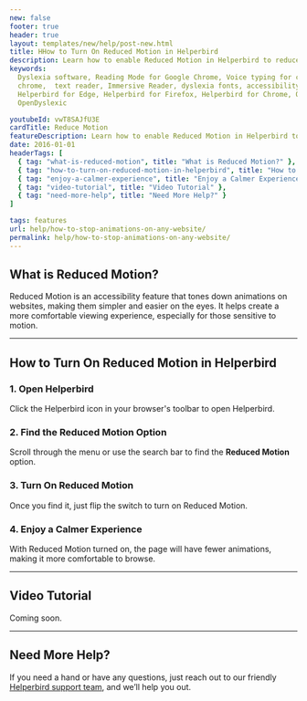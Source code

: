 ```yaml
---
new: false
footer: true
header: true
layout: templates/new/help/post-new.html
title: HHow to Turn On Reduced Motion in Helperbird
description: Learn how to enable Reduced Motion in Helperbird to reduce animations on websites, creating a calmer and more comfortable browsing experience. Perfect for those sensitive to motion.
keywords:
  Dyslexia software, Reading Mode for Google Chrome, Voice typing for chrome, Text to speech for
  chrome,  text reader, Immersive Reader, dyslexia fonts, accessibility software, dyslexia software,
  Helperbird for Edge, Helperbird for Firefox, Helperbird for Chrome, Opendyslexic for Chrome,
  OpenDyslexic

youtubeId: vwT8SAJfU3E
cardTitle: Reduce Motion
featureDescription: Learn how to enable Reduced Motion in Helperbird to reduce animations on websites, creating a calmer and more comfortable browsing experience. Perfect for those sensitive to motion.
date: 2016-01-01
headerTags: [
  { tag: "what-is-reduced-motion", title: "What is Reduced Motion?" },
  { tag: "how-to-turn-on-reduced-motion-in-helperbird", title: "How to Turn On Reduced Motion in Helperbird" },
  { tag: "enjoy-a-calmer-experience", title: "Enjoy a Calmer Experience" },
  { tag: "video-tutorial", title: "Video Tutorial" },
  { tag: "need-more-help", title: "Need More Help?" }
]

tags: features
url: help/how-to-stop-animations-on-any-website/
permalink: help/how-to-stop-animations-on-any-website/
---
```



## What is Reduced Motion?

Reduced Motion is an accessibility feature that tones down animations on websites, making them simpler and easier on the eyes. It helps create a more comfortable viewing experience, especially for those sensitive to motion.

---

## How to Turn On Reduced Motion in Helperbird

### 1. Open Helperbird

Click the Helperbird icon in your browser's toolbar to open Helperbird.

### 2. Find the Reduced Motion Option

Scroll through the menu or use the search bar to find the **Reduced Motion** option.

### 3. Turn On Reduced Motion

Once you find it, just flip the switch to turn on Reduced Motion.

### 4. Enjoy a Calmer Experience

With Reduced Motion turned on, the page will have fewer animations, making it more comfortable to browse.

---

## Video Tutorial

Coming soon.

---

## Need More Help?

If you need a hand or have any questions, just reach out to our friendly [Helperbird support team](/support), and we’ll help you out.
